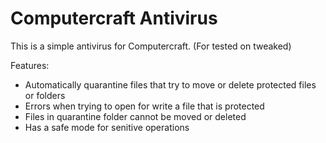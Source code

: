 # Computercraft Antivirus

This is a simple antivirus for Computercraft. (For tested on tweaked)

Features:
- Automatically quarantine files that try to move or delete protected files or folders
- Errors when trying to open for write a file that is protected
- Files in quarantine folder cannot be moved or deleted
- Has a safe mode for senitive operations
